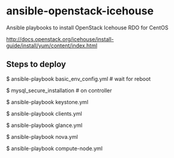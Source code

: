 ansible-openstack-icehouse
==========================

Ansible playbooks to install OpenStack Icehouse RDO for CentOS

http://docs.openstack.org/icehouse/install-guide/install/yum/content/index.html

Steps to deploy
---------------
$ ansible-playbook basic_env_config.yml # wait for reboot

$ mysql_secure_installation # on controller

$ ansible-playbook keystone.yml

$ ansible-playbook clients.yml

$ ansible-playbook glance.yml

$ ansible-playbook nova.yml

$ ansible-playbook compute-node.yml
